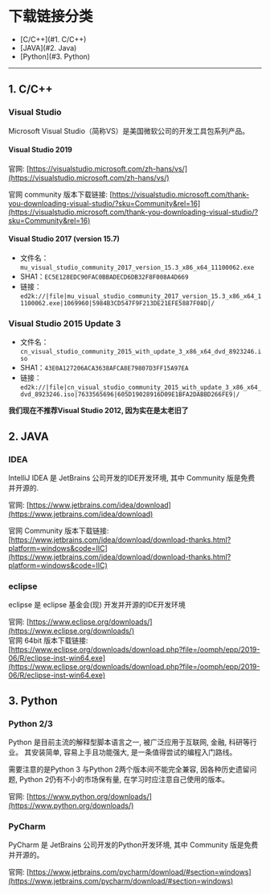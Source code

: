 # 下载链接分类

- [C/C++](#1. C/C++)
- [JAVA](#2. Java)
- [Python](#3. Python)

------

## 1. C/C++

### Visual Studio

Microsoft Visual Studio（简称VS）是美国微软公司的开发工具包系列产品。

#### Visual Studio 2019

官网: [https://visualstudio.microsoft.com/zh-hans/vs/](https://visualstudio.microsoft.com/zh-hans/vs/)

官网 community
版本下载链接: [https://visualstudio.microsoft.com/thank-you-downloading-visual-studio/?sku=Community&rel=16](https://visualstudio.microsoft.com/thank-you-downloading-visual-studio/?sku=Community&rel=16)

#### Visual Studio 2017 (version 15.7)

* 文件名：`mu_visual_studio_community_2017_version_15.3_x86_x64_11100062.exe`
* SHA1：`EC5E128EDC90FAC0BBADECD6DB32F8F008A4D669`
* 链接：`ed2k://|file|mu_visual_studio_community_2017_version_15.3_x86_x64_11100062.exe|1069960|5984B3CD547F9F213DE21EFE5887F08D|/`

### Visual Studio 2015 Update 3

- 文件名：`cn_visual_studio_community_2015_with_update_3_x86_x64_dvd_8923246.iso`
- SHA1：`43E0A127206ACA3638AFCA8E79807D3FF15A97EA`
- 链接：`ed2k://|file|cn_visual_studio_community_2015_with_update_3_x86_x64_dvd_8923246.iso|7633565696|605D19028916D09E1BFA2DABBD266FE9|/`

**我们现在不推荐Visual Studio 2012, 因为实在是太老旧了**

## 2. JAVA

### IDEA

IntelliJ IDEA 是 JetBrains 公司开发的IDE开发环境, 其中 Community 版是免费并开源的.

官网: [https://www.jetbrains.com/idea/download](https://www.jetbrains.com/idea/download)

官网 Community 版本下载链接: [https://www.jetbrains.com/idea/download/download-thanks.html?platform=windows&code=IIC](https://www.jetbrains.com/idea/download/download-thanks.html?platform=windows&code=IIC)

### eclipse

eclipse 是 eclipse 基金会(现) 开发并开源的IDE开发环境  

官网: [https://www.eclipse.org/downloads/](https://www.eclipse.org/downloads/)  
官网 64bit 版本下载链接: [https://www.eclipse.org/downloads/download.php?file=/oomph/epp/2019-06/R/eclipse-inst-win64.exe](https://www.eclipse.org/downloads/download.php?file=/oomph/epp/2019-06/R/eclipse-inst-win64.exe)  

## 3. Python

### Python 2/3

Python 是目前主流的解释型脚本语言之一, 被广泛应用于互联网, 金融, 科研等行业。 其安装简单, 容易上手且功能强大, 是一条值得尝试的编程入门路线。

需要注意的是Python 3 与Python 2两个版本间不能完全兼容, 因各种历史遗留问题, Python 2仍有不小的市场保有量, 在学习时应注意自己使用的版本。

官网: [https://www.python.org/downloads/](https://www.python.org/downloads/)

### PyCharm

PyCharm 是 JetBrains 公司开发的Python开发环境, 其中 Community 版是免费并开源的。

官网: [https://www.jetbrains.com/pycharm/download/#section=windows](https://www.jetbrains.com/pycharm/download/#section=windows)
